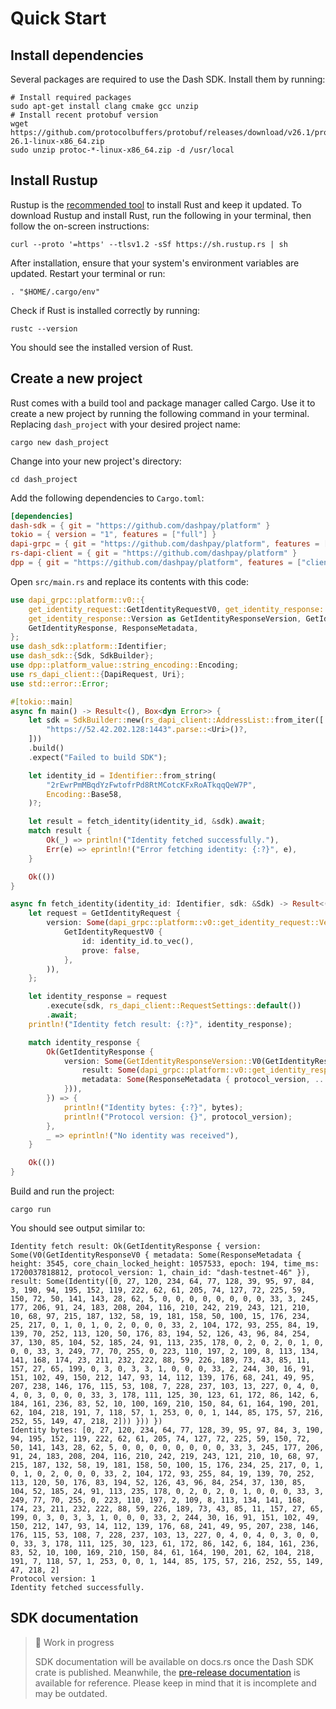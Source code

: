 # Quick Start

## Install dependencies

Several packages are required to use the Dash SDK. Install them by running:

```shell
# Install required packages
sudo apt-get install clang cmake gcc unzip
# Install recent protobuf version
wget https://github.com/protocolbuffers/protobuf/releases/download/v26.1/protoc-26.1-linux-x86_64.zip
sudo unzip protoc-*-linux-x86_64.zip -d /usr/local
```

## Install Rustup

Rustup is the [recommended tool](https://www.rust-lang.org/tools/install) to install Rust and keep it updated. To download Rustup and install
Rust, run the following in your terminal, then follow the on-screen instructions:
  
```shell
curl --proto '=https' --tlsv1.2 -sSf https://sh.rustup.rs | sh
```

After installation, ensure that your system's environment variables are updated. Restart your
terminal or run:

```shell
. "$HOME/.cargo/env"
```

Check if Rust is installed correctly by running:

```shell
rustc --version
```

You should see the installed version of Rust.

## Create a new project

Rust comes with a build tool and package manager called Cargo. Use it to create a new project by
running the following command in your terminal. Replacing `dash_project` with your desired project
name:

```shell
cargo new dash_project
```

Change into your new project's directory:

```shell
cd dash_project
```

Add the following dependencies to `Cargo.toml`:

``` toml
[dependencies]
dash-sdk = { git = "https://github.com/dashpay/platform" }
tokio = { version = "1", features = ["full"] }
dapi-grpc = { git = "https://github.com/dashpay/platform", features = ["client",] }
rs-dapi-client = { git = "https://github.com/dashpay/platform" }
dpp = { git = "https://github.com/dashpay/platform", features = ["client",] }
```

Open `src/main.rs` and replace its contents with this code:

```rust
use dapi_grpc::platform::v0::{
    get_identity_request::GetIdentityRequestV0, get_identity_response::GetIdentityResponseV0,
    get_identity_response::Version as GetIdentityResponseVersion, GetIdentityRequest,
    GetIdentityResponse, ResponseMetadata,
};
use dash_sdk::platform::Identifier;
use dash_sdk::{Sdk, SdkBuilder};
use dpp::platform_value::string_encoding::Encoding;
use rs_dapi_client::{DapiRequest, Uri};
use std::error::Error;

#[tokio::main]
async fn main() -> Result<(), Box<dyn Error>> {
    let sdk = SdkBuilder::new(rs_dapi_client::AddressList::from_iter([
        "https://52.42.202.128:1443".parse::<Uri>()?,
    ]))
    .build()
    .expect("Failed to build SDK");

    let identity_id = Identifier::from_string(
        "2rEwrPmMBqdYzFwtofrPd8RtMCotcKFxRoATkqqQeW7P",
        Encoding::Base58,
    )?;

    let result = fetch_identity(identity_id, &sdk).await;
    match result {
        Ok(_) => println!("Identity fetched successfully."),
        Err(e) => eprintln!("Error fetching identity: {:?}", e),
    }

    Ok(())
}

async fn fetch_identity(identity_id: Identifier, sdk: &Sdk) -> Result<(), Box<dyn Error>> {
    let request = GetIdentityRequest {
        version: Some(dapi_grpc::platform::v0::get_identity_request::Version::V0(
            GetIdentityRequestV0 {
                id: identity_id.to_vec(),
                prove: false,
            },
        )),
    };

    let identity_response = request
        .execute(sdk, rs_dapi_client::RequestSettings::default())
        .await;
    println!("Identity fetch result: {:?}", identity_response);

    match identity_response {
        Ok(GetIdentityResponse {
            version: Some(GetIdentityResponseVersion::V0(GetIdentityResponseV0 {
                result: Some(dapi_grpc::platform::v0::get_identity_response::get_identity_response_v0::Result::Identity(bytes)),
                metadata: Some(ResponseMetadata { protocol_version, .. })
            })),
        }) => {
            println!("Identity bytes: {:?}", bytes);
            println!("Protocol version: {}", protocol_version);
        },
        _ => eprintln!("No identity was received"),
    }

    Ok(())
}
```

Build and run the project:

```shell
cargo run
```

You should see output similar to:

```
Identity fetch result: Ok(GetIdentityResponse { version: Some(V0(GetIdentityResponseV0 { metadata: Some(ResponseMetadata { height: 3545, core_chain_locked_height: 1057533, epoch: 194, time_ms: 1720037818812, protocol_version: 1, chain_id: "dash-testnet-46" }), result: Some(Identity([0, 27, 120, 234, 64, 77, 128, 39, 95, 97, 84, 3, 190, 94, 195, 152, 119, 222, 62, 61, 205, 74, 127, 72, 225, 59, 150, 72, 50, 141, 143, 28, 62, 5, 0, 0, 0, 0, 0, 0, 0, 0, 33, 3, 245, 177, 206, 91, 24, 183, 208, 204, 116, 210, 242, 219, 243, 121, 210, 10, 68, 97, 215, 187, 132, 58, 19, 181, 158, 50, 100, 15, 176, 234, 25, 217, 0, 1, 0, 1, 0, 2, 0, 0, 0, 33, 2, 104, 172, 93, 255, 84, 19, 139, 70, 252, 113, 120, 50, 176, 83, 194, 52, 126, 43, 96, 84, 254, 37, 130, 85, 104, 52, 185, 24, 91, 113, 235, 178, 0, 2, 0, 2, 0, 1, 0, 0, 0, 33, 3, 249, 77, 70, 255, 0, 223, 110, 197, 2, 109, 8, 113, 134, 141, 168, 174, 23, 211, 232, 222, 88, 59, 226, 189, 73, 43, 85, 11, 157, 27, 65, 199, 0, 3, 0, 3, 3, 1, 0, 0, 0, 33, 2, 244, 30, 16, 91, 151, 102, 49, 150, 212, 147, 93, 14, 112, 139, 176, 68, 241, 49, 95, 207, 238, 146, 176, 115, 53, 108, 7, 228, 237, 103, 13, 227, 0, 4, 0, 4, 0, 3, 0, 0, 0, 33, 3, 178, 111, 125, 30, 123, 61, 172, 86, 142, 6, 184, 161, 236, 83, 52, 10, 100, 169, 210, 150, 84, 61, 164, 190, 201, 62, 104, 218, 191, 7, 118, 57, 1, 253, 0, 0, 1, 144, 85, 175, 57, 216, 252, 55, 149, 47, 218, 2])) })) })
Identity bytes: [0, 27, 120, 234, 64, 77, 128, 39, 95, 97, 84, 3, 190, 94, 195, 152, 119, 222, 62, 61, 205, 74, 127, 72, 225, 59, 150, 72, 50, 141, 143, 28, 62, 5, 0, 0, 0, 0, 0, 0, 0, 0, 33, 3, 245, 177, 206, 91, 24, 183, 208, 204, 116, 210, 242, 219, 243, 121, 210, 10, 68, 97, 215, 187, 132, 58, 19, 181, 158, 50, 100, 15, 176, 234, 25, 217, 0, 1, 0, 1, 0, 2, 0, 0, 0, 33, 2, 104, 172, 93, 255, 84, 19, 139, 70, 252, 113, 120, 50, 176, 83, 194, 52, 126, 43, 96, 84, 254, 37, 130, 85, 104, 52, 185, 24, 91, 113, 235, 178, 0, 2, 0, 2, 0, 1, 0, 0, 0, 33, 3, 249, 77, 70, 255, 0, 223, 110, 197, 2, 109, 8, 113, 134, 141, 168, 174, 23, 211, 232, 222, 88, 59, 226, 189, 73, 43, 85, 11, 157, 27, 65, 199, 0, 3, 0, 3, 3, 1, 0, 0, 0, 33, 2, 244, 30, 16, 91, 151, 102, 49, 150, 212, 147, 93, 14, 112, 139, 176, 68, 241, 49, 95, 207, 238, 146, 176, 115, 53, 108, 7, 228, 237, 103, 13, 227, 0, 4, 0, 4, 0, 3, 0, 0, 0, 33, 3, 178, 111, 125, 30, 123, 61, 172, 86, 142, 6, 184, 161, 236, 83, 52, 10, 100, 169, 210, 150, 84, 61, 164, 190, 201, 62, 104, 218, 191, 7, 118, 57, 1, 253, 0, 0, 1, 144, 85, 175, 57, 216, 252, 55, 149, 47, 218, 2]
Protocol version: 1
Identity fetched successfully.
```

## SDK documentation

> 🚧 Work in progress
>
> SDK documentation will be available on docs.rs once the Dash SDK crate is published. Meanwhile, the [pre-release documentation](https://dashpay.github.io/docs-platform/dash_sdk/) is available for reference. Please keep in mind that it is incomplete and may be outdated.
